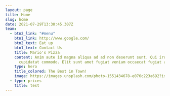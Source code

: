 ```yaml
---
layout: page
title: Home
slug: home
date: 2021-07-29T13:30:45.307Z
team:
  - btn2_link: "#menu"
    btn1_link: http://www.google.com/
    btn2_text: Eat up
    btn1_text: Contact Us
    title: Mario's Pizza
    content: Anim aute id magna aliqua ad ad non deserunt sunt. Qui irure qui lorem
      cupidatat commodo. Elit sunt amet fugiat veniam occaecat fugiat aliqua.
    type: hero
    title_colored: The Best in Town!
    image: https://images.unsplash.com/photo-1551434678-e076c223a692?ixlib=rb-1.2.1&ixid=eyJhcHBfaWQiOjEyMDd9&auto=format&fit=crop&w=2850&q=80
  - type: prices
    title: test
---
```

